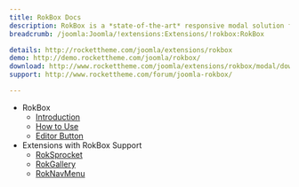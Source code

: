 ```yaml
---
title: RokBox Docs
description: RokBox is a *state-of-the-art* responsive modal solution for Joomla with support for images, videos, widgets and much more.
breadcrumb: /joomla:Joomla/!extensions:Extensions/!rokbox:RokBox

details: http://rockettheme.com/joomla/extensions/rokbox
demo: http://demo.rockettheme.com/joomla/rokbox/
download: http://www.rockettheme.com/joomla/extensions/rokbox/modal/downloads
support: http://www.rockettheme.com/forum/joomla-rokbox/

---
```


* RokBox
    * [Introduction](INDEX.md)
    * [How to Use](how_to_use.md)
    * [Editor Button](editor_button.md)
* Extensions with RokBox Support
	* [RokSprocket](../roksprocket/)
	* [RokGallery](../rokgallery/)
	* [RokNavMenu](../roknavmenu/)